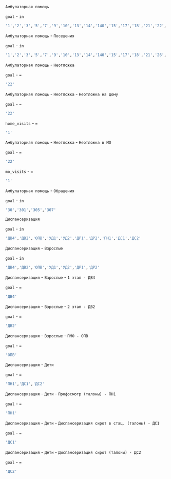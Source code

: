
`Амбулаторная помощь`

`goal` -  `in`
``` sql
'1','2','3','5','7','9','10','13','14','140','15','17','18','21','22','26','27','28','29','30','32','320','34','340','52','54','540','541','543','301','55','550','551','56','561','57','58','60','61','610','62','63','64','640','65','305','307'
```


`Амбулаторная помощь` - `Посещения`

`goal` -  `in`
``` sql
'1','2','3','5','7','9','10','13','14','140','15','17','18','21','26','27','28','29','32','320','34','340','52','54','540','541','543','55','550','551','56','561','57','58','60','61','610','62','63','64','640','65'
```

`Амбулаторная помощь` - `Неотложка`

`goal` -  `=`
``` sql
'22'
```
`Амбулаторная помощь` - `Неотложка` - `Неотложка на дому`

`goal` -  `=`
``` sql
'22'
```
`home_visits` -  `=`
``` sql
'1'
```

`Амбулаторная помощь` - `Неотложка` - `Неотложка в МО`

`goal` -  `=`
``` sql
'22'
```
`mo_visits` -  `=`
``` sql
'1'
```
`Амбулаторная помощь` - `Обращения`

`goal` -  `in`
``` sql
'30','301','305','307'
```

`Диспансеризация`

`goal` -  `in`
``` sql
'ДВ4','ДВ2','ОПВ','УД1','УД2','ДР1','ДР2','ПН1','ДС1','ДС2'
```

`Диспансеризация` - `Взрослые`

`goal` -  `in`
``` sql
'ДВ4','ДВ2','ОПВ','УД1','УД2','ДР1','ДР2'
```

`Диспансеризация` - `Взрослые` - `1 этап - ДВ4`

`goal` -  `=`
``` sql
'ДВ4'
```
`Диспансеризация` - `Взрослые` - `2 этап - ДВ2`

`goal` -  `=`
``` sql
'ДВ2'
```
`Диспансеризация` - `Взрослые` - `ПМО - ОПВ`

`goal` -  `=`
``` sql
'ОПВ'
```



`Диспансеризация` - `Дети`

`goal` -  `=`
``` sql
'ПН1','ДС1','ДС2'
```

`Диспансеризация` - `Дети` - `Профосмотр (талоны) - ПН1`

`goal` -  `=`
``` sql
'ПН1'
```
`Диспансеризация` - `Дети` - `Диспансеризация сирот в стац. (талоны) - ДС1`

`goal` -  `=`
``` sql
'ДС1'
```

`Диспансеризация` - `Дети` - `Диспансеризация сирот (талоны) - ДС2`

`goal` -  `=`
``` sql
'ДС2'
```